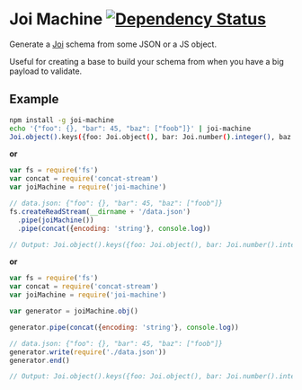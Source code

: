 # Joi Machine [![Dependency Status](https://david-dm.org/alanshaw/joi-machine.svg?style=flat)](https://david-dm.org/alanshaw/joi-machine)

Generate a [Joi](https://github.com/hapijs/joi) schema from some JSON or a JS object.

Useful for creating a base to build your schema from when you have a big payload to validate.

## Example

```sh
npm install -g joi-machine
echo '{"foo": {}, "bar": 45, "baz": ["foob"]}' | joi-machine
Joi.object().keys({foo: Joi.object(), bar: Joi.number().integer(), baz: Joi.array().includes(Joi.string())})
```

**or**

```js
var fs = require('fs')
var concat = require('concat-stream')
var joiMachine = require('joi-machine')

// data.json: {"foo": {}, "bar": 45, "baz": ["foob"]}
fs.createReadStream(__dirname + '/data.json')
  .pipe(joiMachine())
  .pipe(concat({encoding: 'string'}, console.log))

// Output: Joi.object().keys({foo: Joi.object(), bar: Joi.number().integer(), baz: Joi.array().includes(Joi.string())})
```

**or**

```js
var fs = require('fs')
var concat = require('concat-stream')
var joiMachine = require('joi-machine')

var generator = joiMachine.obj()

generator.pipe(concat({encoding: 'string'}, console.log))

// data.json: {"foo": {}, "bar": 45, "baz": ["foob"]}
generator.write(require('./data.json'))
generator.end()

// Output: Joi.object().keys({foo: Joi.object(), bar: Joi.number().integer(), baz: Joi.array().includes(Joi.string())})
```

